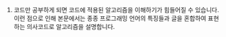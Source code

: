 1. 코드만 공부하게 되면 코드에 적용된 알고리즘을 이해하기가 힘들어질 수 있습니다. 이런 점으로 인해 본문에서는 종종 프로그래밍 언어의 특징들과 글을 혼합하여 표현하는 의사코드로 알고리즘을 설명합니다.


